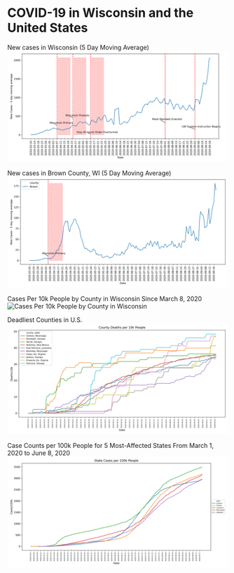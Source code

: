 # COVID-19 in Wisconsin and the United States

New cases in Wisconsin (5 Day Moving Average)
![Wisconsin Election](/plots/consequences.png)

New cases in Brown County, WI (5 Day Moving Average)
![Brown County Election](/plots/consequences_brown.png)

Cases Per 10k People by County in Wisconsin Since March 8, 2020
![Cases Per 10k People by County in Wisconsin](/plots/wisconsin_new_cases.gif)

Deadliest Counties in U.S.
![Deadliest Counties](../plots/deadly_counties.png)

Case Counts per 100k People for 5 Most-Affected States From March 1, 2020 to June 8, 2020
![Case Counts for 5 Most-Affected States From March 1, 2020 to June 8, 2020](../plots/plot.png)
